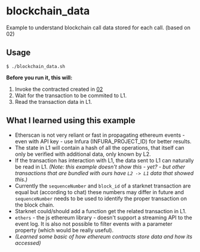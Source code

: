 # blockchain_data

Example to understand blockchain call data stored for each call.
(based on 02)

## Usage

```
$ ./blockchain_data.sh
```

**Before you run it, this will:**

1. Invoke the contracted created in [02](../02_contract/Readme.md)
2. Wait for the transaction to be commited to L1.
3. Read the transaction data in L1.

## What I learned using this example

- Etherscan is not very reliant or fast in propagating ethereum events - even with API key - use Infura (INFURA_PROJECT_ID) for better results.
- The state in L1 will contain a hash of all the operations, that itself
can only be verified with additional data, only known by L2.
- If the transaction has interaction with L1, the data sent to L1 can naturally be read in L1. _(Note: this example doesn't show this - yet? - but other transactions that are bundled with ours have `L2 -> L1` data that showed this.)_
- Currently the `sequenceNumber` and `block_id` of a starknet transaction are equal but (according to chat) these numbers may differ in future and `sequenceNumber` needs to be used to identify the proper transaction on the block chain.
- Starknet could/should add a function get the related transaction in L1.
- `ethers` - the js ethereum library - doesn't support a streaming API to the event log. It is also not possible to filter events with a parameter property (which would be really useful).
- _(Learned some basic of how ethereum contracts store data and how its accessed)_
